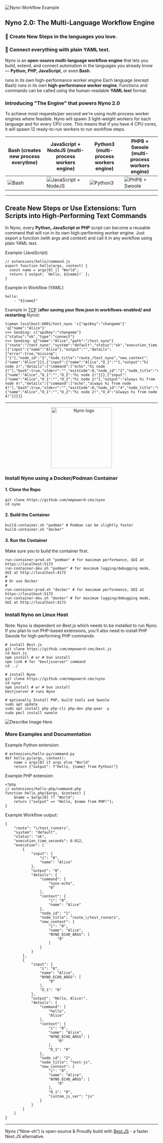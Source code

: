 
![Nyno Workflow Example](/h/26ab99978c0ffd5a6ee4188c928cf0506bfbc767032bdab0295890d2aa5cc1b9/screenshot-from-2025-10-23-20-37-24.webp)



## Nyno 2.0: The Multi-Language Workflow Engine

### 🧠 Create New Steps in the languages you love.
### 🔗 Connect everything with plain YAML text.

Nyno is an **open-source multi-language workflow engine** that lets you build, extend, and connect automation in the languages you already know — **Python, PHP, JavaScript**, or even **Bash**.

runs in its own high-performance worker engine
Each language (except Bash) runs in its own **high-performance worker engine**. Functions and commands can be called using the human-readable **YAML text** format.

### Introducing "The Engine" that powers Nyno 2.0
To achieve most requests/per second we're using multi-process worker engines where feasible. Nyno will spawn 3 light-weight workers for each language and for every CPU core. This means that if you have 4 CPU cores, it will spawn 12 ready-to-run workers to run workflow steps.

| Bash (creates new process everytime) | JavaScript + NodeJS (multi-process workers engine) | Python3 (multi-process workers engine) | PHP8 + Swoole (multi-process workers engine) |
|----------|----------|----------|----------|
| ![Bash](/h/8be29d64c5a389f6d65094067c25f1e8375f474fd7e0663608d4a89f5f55e25b/bash-neon-nyno-2.webp) | ![JavaScript + NodeJS ](/h/a87196be5391957f9221e082189852d9bd909b6dfd9a1c8e78c5dc40db1018d8/js-neon-nyno-3.webp) | ![Python3](/h/897a882a192b22b587a9d2373171205d8013e7a959134c2131dbd8e7f588e694/python-neon-nyno-2.webp) | ![PHP8 + Swoole](/h/591111cbf8d92909f37ef0b6587bfe9b9c1da12ae5c8c73719e21b27280be18d/php-neon-nyno-3.webp) |


---

## Create New Steps or Use Extensions: Turn Scripts into High-Performing Text Commands

In Nyno, every **Python, JavaScript or PHP** script can become a reusable command that will run in its own high-performing worker engine.
Just export a function (with args and context) and call it in any workflow using plain YAML text.

Example (JavaScript)
```
// extensions/hello/command.js
export function hello(args, context) {
  const name = args[0] || "World";
  return { output: `Hello, ${name}!` };
}
```

Example in Workflow (YAML):
```
hello:
    - "${name}"
```

Example in [TCP](https://github.com/empowerd-cms/tcpman) (**after saving your flow.json in workflows-enabled/ and restarting** Nyno):
```
tcpman localhost:6001/test_nyno 'c{"apiKey":"changeme"}' 'q{"name":"Alice"}'
>>> Sending: c{"apiKey":"changeme"}
{"status":"ok","type":"connect"}
>>> Sending: q{"name":"Alice","path":"/test_nyno"}
{"route":"/test_nyno","system":"default","status":"ok","execution_time_seconds":0.019,"execution":[{"input":{"name":"Alice"},"output":"","details":{"error":true,"missing":["i"],"node_id":"1","node_title":"route_/test_nyno","new_context":{"name":"Alice"}}},{"input":{"name":"Alice","O_1":""},"output":"hi node 2!","details":{"command":["echo","hi node 2!"],"bash":true,"stderr":"","exitCode":0,"node_id":"2","node_title":"node_2","new_context":{"name":"Alice","O_1":"","O_2":"hi node 2!"}}},{"input":{"name":"Alice","O_1":"","O_2":"hi node 2!"},"output":"always hi from node 4!","details":{"command":["echo","always hi from node 4!"],"bash":true,"stderr":"","exitCode":0,"node_id":"4","node_title":"node_4","new_context":{"name":"Alice","O_1":"","O_2":"hi node 2!","O_4":"always hi from node 4!"}}}]}

```

---



<p align="center">
  <img src="/h/3f391b88ab87a304526f144770a4288fe36c0f98eae79e9979276783f77a4a4f/nyno-neon-logo.webp" alt="Nyno logo" width="200">
</p>



### Install Nyno using a Docker/Podman Container

#### 1. Clone the Repo
```
git clone https://github.com/empowerd-cms/nyno
cd nyno
```

#### 2. Build the Container
```
build-container.sh "podman" # Podman can be slightly faster
build-container.sh "docker"
```

#### 3. Run the Container
Make sure you to build the container first.
```
run-container-prod.sh "podman" # for maximum performance, GUI at https://localhost:5173
run-container-dev.sh "podman" # for maximum logging/debugging mode, GUI at http://localhost:4173
#
# Or use Docker
#
run-container-prod.sh "docker" # for maximum performance, GUI at https://localhost:5173
run-container-dev.sh "docker" # for maximum logging/debugging mode, GUI at http://localhost:4173
```


### Install Nyno on Linux Host

Note: Nyno is dependent on Best.js which needs to be installed to run Nyno. If you plan to run PHP-based extensions, you'll also need to install PHP Swoole for high-performing PHP commands.

```
# install Best.js
git clone https://github.com/empowerd-cms/best.js
cd best.js
npm install # or # bun install
npm link # for "bestjsserver" command
cd ../

# install Nyno
git clone https://github.com/empowerd-cms/nyno
cd nyno
npm install # or # bun install
bestjserver # runs Nyno

# optionally Install PHP, build tools and Swoole
sudo apt update
sudo apt install php php-cli php-dev php-pear -y
sudo pecl install swoole
```

![Describe Image Here](/h/a7e87aceeadc0133ca4ef143f52661acaf263717b813d9fd7a8a90eb8be9779e/screenshot-from-2025-10-13-13-49-19.webp)


### More Examples and Documentation
Example Python extension:
```
# extensions/hello-py/command.py
def hello_py(args, context):
    name = args[0] if args else "World"
    return {"output": f"Hello, {name} from Python!"}

```

Example PHP extension:
```
<?php
// extensions/hello-php/command.php
function hello_php($args, $context) {
    $name = $args[0] ?? "World";
    return ["output" => "Hello, $name from PHP!"];
}

```

Example Workflow output:
```
{
    "route": "\/test_runners",
    "system": "default",
    "status": "ok",
    "execution_time_seconds": 0.012,
    "execution": [
        {
            "input": {
                "i": "0",
                "name": "Alice"
            },
            "output": "0",
            "details": {
                "command": [
                    "nyno-echo",
                    "0"
                ],
                "context": {
                    "i": "0",
                    "name": "Alice"
                },
                "node_id": "1",
                "node_title": "route_\/test_runners",
                "new_context": {
                    "i": "0",
                    "name": "Alice",
                    "NYNO_ECHO_ARGS": [
                        "0"
                    ]
                }
            }
        },
        {
            "input": {
                "i": "0",
                "name": "Alice",
                "NYNO_ECHO_ARGS": [
                    "0"
                ],
                "O_1": "0"
            },
            "output": "Hello, Alice!",
            "details": {
                "command": [
                    "hello",
                    "Alice"
                ],
                "context": {
                    "i": "0",
                    "name": "Alice",
                    "NYNO_ECHO_ARGS": [
                        "0"
                    ],
                    "O_1": "0"
                },
                "node_id": "2",
                "node_title": "test-js",
                "new_context": {
                    "i": "0",
                    "name": "Alice",
                    "NYNO_ECHO_ARGS": [
                        "0"
                    ],
                    "O_1": "0",
                    "custom_js_var": "js"
                }
            }
        }
    ]
}
```

---

Nyno (“Nine-oh”) is  open-source & Proudly build with [Best.JS](https://github.com/empowerd-cms/best.js) - a faster Next.JS alternative.
